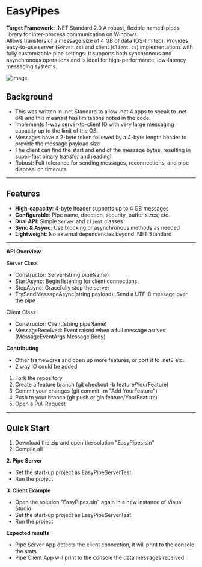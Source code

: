 # EasyPipes
**Target Framework:** .NET Standard 2.0
A robust, flexible named-pipes library for inter-process communication on Windows.  
Allows transfers of a message size of 4 GB of data (OS-limited). Provides easy-to-use server (`Server.cs`) and client (`Client.cs`) implementations with fully customizable pipe settings. It supports both synchronous and asynchronous operations and is ideal for high-performance, low-latency messaging systems.

![image](https://github.com/user-attachments/assets/d2f707f8-0628-47d1-9ddf-3a2468c14026)


## Background
- This was written in .net Standard to allow .net 4 apps to speak to .net 6/8 and this means it has limitations noted in the code.
- Implements 1-way server-to-client IO with very large messaging capacity up to the limit of the OS.
- Messages have a 2-byte token followed by a 4-byte length header to provide the message payload size 
- The client can find the start and end of the message bytes, resulting in super-fast binary transfer and reading!
- Robust: Fult tolerance for sending messages, reconnections, and pipe disposal on timeouts

---
## Features
- **High-capacity**: 4-byte header supports up to 4 GB messages  
- **Configurable**: Pipe name, direction, security, buffer sizes, etc.  
- **Dual API**: Simple `Server` and `Client` classes  
- **Sync & Async**: Use blocking or asynchronous methods as needed  
- **Lightweight**: No external dependencies beyond .NET Standard  

---
**API Overview**

Server Class
- Constructor: Server(string pipeName)
- StartAsync: Begin listening for client connections
- StopAsync: Gracefully stop the server
- TrySendMessageAsync(string payload): Send a UTF-8 message over the pipe

Client Class
- Constructor: Client(string pipeName)
- MessageReceived: Event raised when a full message arrives (MessageEventArgs.Message.Body)

**Contributing**
- Other frameworks and open up more features, or port it to .net8 etc.
-  2 way IO could be added
1. Fork the repository
2. Create a feature branch (git checkout -b feature/YourFeature)
3. Commit your changes (git commit -m "Add YourFeature")
4. Push to your branch (git push origin feature/YourFeature)
5. Open a Pull Request
---

## Quick Start
1. Download the zip and open the solution "EasyPipes.sln"
2. Compile all

**2. Pipe Server**
- Set the start-up project as EasyPipeServerTest
- Run the project

**3. Client Example**
- Open the solution "EasyPipes.sln" again in a new instance of Visual Studio
- Set the start-up project as EasyPipeServerTest
- Run the project

**Expected results**
  - Pipe Server App detects the client connection, it will print to the console the stats.
  - Pipe Client App will print to the console the data messages received
